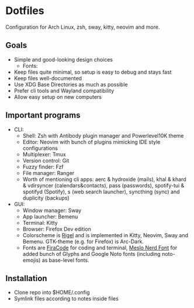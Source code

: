 # Dotfiles
Configuration for Arch Linux, zsh, sway, kitty, neovim and more.

## Goals
- Simple and good-looking design choices
    - Fonts:
- Keep files quite minimal, so setup is easy to debug and stays fast
- Keep files well-documented
- Use XDG Base Directories as much as possible
- Prefer cli tools and Wayland compatibility 
- Allow easy setup on new computers

## Important programs
- CLI:
    - Shell: Zsh with Antibody plugin manager and Powerlevel10K theme
    - Editor: Neovim with bunch of plugins mimicking IDE style configurations
    - Multiplexer: Tmux
    - Version control: Git
    - Fuzzy finder: Fzf
    - File manager: Ranger
    - Worth of mentioning cli apps: aerc & hydroxide (mails), khal & khard & vdirsyncer (calendars&contacts), pass (passwords), spotify-tui & spotifyd (Spotify), s (web search launcher), syncthing (sync) and duplicity (backups)
- GUI:
    - Window manager: Sway
    - App launcher: Bemenu
    - Terminal: Kitty
    - Browser: Firefox Dev edition
    - Colorscheme is [Rigel](https://rigel.netlify.com/) and is implemented in Kitty, Neovim, Sway and Bemenu. GTK-theme (e.g. for Firefox) is Arc-Dark.
    - Fonts are [FiraCode](https://github.com/tonsky/FiraCode) for coding and terminal, [Meslo Nerd Font](https://github.com/romkatv/powerlevel10k#recommended-meslo-nerd-font-patched-for-powerlevel10k) for added bunch of Glyphs and Google Noto fonts (including noto-emojis) as base-level fonts.

## Installation
- Clone repo into $HOME/.config
- Symlink files according to notes inside files
